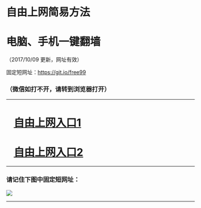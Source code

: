 ﻿# 自由上网简易方法

# 电脑、手机一键翻墙

（2017/10/09 更新，网址有效）

固定短网址：https://git.io/free99

### （微信如打不开，请转到浏览器打开）


***





# &nbsp;&nbsp; <a href="http://ft944112362.fwq-tz-1001.info/fwqtz01.html?t=100900121066 " target="_blank">自由上网入口1</a>
# &nbsp;&nbsp; <a href="http://ft645622839.fwq-tz-1002.info/fwqtz02.html?t=100900117445 " target="_blank">自由上网入口2</a>
***

### 请记住下图中固定短网址：

<img src="https://s3-us-west-2.amazonaws.com/fwq-1001/yjfq-20170905okok.png" /> 


***

